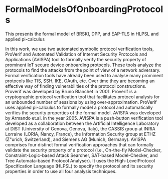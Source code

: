 # FormalModelsOfOnboardingProtocols

This presents the formal model of BRSKI, DPP, and EAP-TLS in HLPSL and applied pi-calculus

In this work, we use two automated symbolic protocol verification tools, ProVerif and Automated Validation of Internet Security Protocols and Applications (AVISPA) tool to formally verify the security property of prominent IoT secure device onboarding protocols. These tools analyze the protocols to find the attacks from the point of view of a network adversary. Formal verification tools have already been used to analyse many prominent protocols like TlS, SSH, IKE, OAuth, etc. Over time they are becoming an effective way of finding vulnerabilities of the protocol constructions.
Proverif was developed by Bruno Blanchet in 2001. Proverif is a cryptographic protocol verification tool that facilitates protocol analysis for an unbounded number of sessions by using over-approximation. ProVerif uses applied pi-calculus to formally model a protocol and automatically verifies the security properties of the formal model. AVISPA was developed by Armando et.al. in the year 2005.
AVISPA is a push-button verification tool developed as a collaboration between the Artificial Intelligence Laboratory at DIST (University of Genova, Genova, Italy), the CASSIS group at INRIA Lorraine (LORIA, Nancy, France), the Information Security group at ETHZ (Z\"urich, Switzerland), and Siemens AG (Munich, Germany). AVISPA comprises four distinct formal verification approaches that can formally validate the security property of a protocol (i.e., On-the-fly Model-Checker, Constraint-Logic-based Attack Searcher, SAT-based Model-Checker, and Tree Automata-based Protocol Analyser). It uses the High-LevelProtocol Specification Language (HLPSL) to specify the protocol and its security properties in order to use all four analysis techniques.
